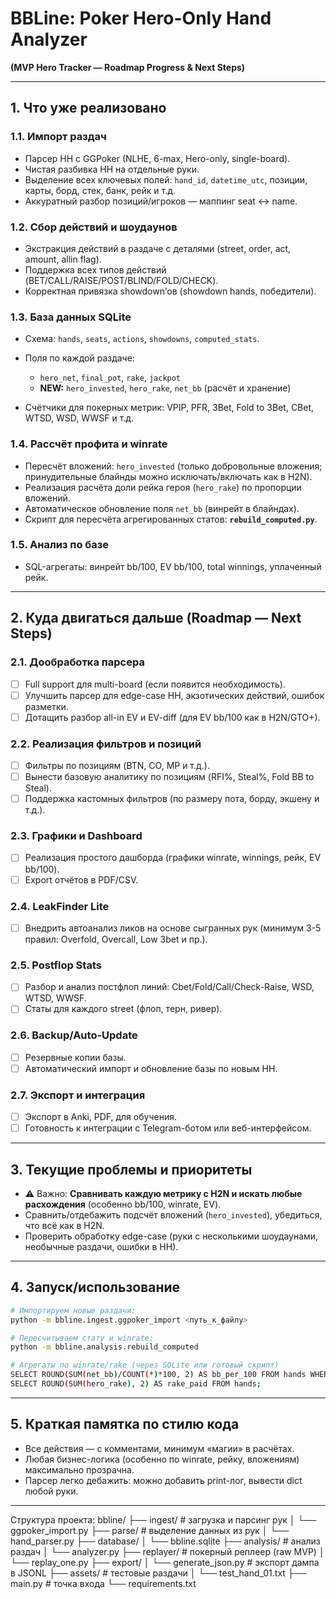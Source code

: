 # BBLine: Poker Hero-Only Hand Analyzer

**(MVP Hero Tracker — Roadmap Progress & Next Steps)**

---

## 1. Что уже реализовано

### 1.1. **Импорт раздач**

* Парсер HH с GGPoker (NLHE, 6-max, Hero-only, single-board).
* Чистая разбивка HH на отдельные руки.
* Выделение всех ключевых полей: `hand_id`, `datetime_utc`, позиции, карты, борд, стек, банк, рейк и т.д.
* Аккуратный разбор позиций/игроков — маппинг seat ↔ name.

### 1.2. **Сбор действий и шоудаунов**

* Экстракция действий в раздаче с деталями (street, order, act, amount, allin flag).
* Поддержка всех типов действий (BET/CALL/RAISE/POST/BLIND/FOLD/CHECK).
* Корректная привязка showdown’ов (showdown hands, победители).

### 1.3. **База данных SQLite**

* Схема: `hands`, `seats`, `actions`, `showdowns`, `computed_stats`.
* Поля по каждой раздаче:

  * `hero_net`, `final_pot`, `rake`, `jackpot`
  * **NEW:** `hero_invested`, `hero_rake`, `net_bb` (расчёт и хранение)
* Счётчики для покерных метрик: VPIP, PFR, 3Bet, Fold to 3Bet, CBet, WTSD, WSD, WWSF и т.д.

### 1.4. **Рассчёт профита и winrate**

* Пересчёт вложений: `hero_invested` (только добровольные вложения; принудительные блайнды можно исключать/включать как в H2N).
* Реализация расчёта доли рейка героя (`hero_rake`) по пропорции вложений.
* Автоматическое обновление поля `net_bb` (винрейт в блайндах).
* Скрипт для пересчёта агрегированных статов: **`rebuild_computed.py`**.

### 1.5. **Анализ по базе**

* SQL-агрегаты: винрейт bb/100, EV bb/100, total winnings, уплаченный рейк.

---

## 2. Куда двигаться дальше (Roadmap — Next Steps)

### 2.1. **Дообработка парсера**

* [ ] Full support для multi-board (если появится необходимость).
* [ ] Улучшить парсер для edge-case HH, экзотических действий, ошибок разметки.
* [ ] Дотащить разбор all-in EV и EV-diff (для EV bb/100 как в H2N/GTO+).

### 2.2. **Реализация фильтров и позиций**

* [ ] Фильтры по позициям (BTN, CO, MP и т.д.).
* [ ] Вынести базовую аналитику по позициям (RFI%, Steal%, Fold BB to Steal).
* [ ] Поддержка кастомных фильтров (по размеру пота, борду, экшену и т.д.).

### 2.3. **Графики и Dashboard**

* [ ] Реализация простого дашборда (графики winrate, winnings, рейк, EV bb/100).
* [ ] Export отчётов в PDF/CSV.

### 2.4. **LeakFinder Lite**

* [ ] Внедрить автоанализ ликов на основе сыгранных рук (минимум 3-5 правил: Overfold, Overcall, Low 3bet и пр.).

### 2.5. **Postflop Stats**

* [ ] Разбор и анализ постфлоп линий: Cbet/Fold/Call/Check-Raise, WSD, WTSD, WWSF.
* [ ] Статы для каждого street (флоп, терн, ривер).

### 2.6. **Backup/Auto-Update**

* [ ] Резервные копии базы.
* [ ] Автоматический импорт и обновление базы по новым HH.

### 2.7. **Экспорт и интеграция**

* [ ] Экспорт в Anki, PDF, для обучения.
* [ ] Готовность к интеграции с Telegram-ботом или веб-интерфейсом.

---

## 3. Текущие проблемы и приоритеты

* ⚠️ Важно: **Сравнивать каждую метрику с H2N и искать любые расхождения** (особенно bb/100, winrate, EV).
* Сравнить/отдебажить подсчёт вложений (`hero_invested`), убедиться, что всё как в H2N.
* Проверить обработку edge-case (руки с несколькими шоудаунами, необычные раздачи, ошибки в HH).

---

## 4. Запуск/использование

```bash
# Импортируем новые раздачи:
python -m bbline.ingest.ggpoker_import <путь_к_файлу>

# Пересчитываем стату и winrate:
python -m bbline.analysis.rebuild_computed

# Агрегаты по winrate/rake (через SQLite или готовый скрипт)
SELECT ROUND(SUM(net_bb)/COUNT(*)*100, 2) AS bb_per_100 FROM hands WHERE net_bb IS NOT NULL;
SELECT ROUND(SUM(hero_rake), 2) AS rake_paid FROM hands;
```

---

## 5. Краткая памятка по стилю кода

* Все действия — с комментами, минимум «магии» в расчётах.
* Любая бизнес-логика (особенно по winrate, рейку, вложениям) максимально прозрачна.
* Парсер легко дебажить: можно добавить print-лог, вывести dict любой руки.

---



Структура проекта:
bbline/
├── ingest/                  # загрузка и парсинг рук
│   └── ggpoker_import.py
├── parse/                   # выделение данных из рук
│   └── hand_parser.py
├── database/
│   └── bbline.sqlite
├── analysis/                # анализ раздач
│   └── analyzer.py
├── replayer/                # покерный реплеер (raw MVP)
│   └── replay_one.py
├── export/
│   └── generate_json.py     # экспорт дампа в JSONL
├── assets/                  # тестовые раздачи
│   └── test_hand_01.txt
├── main.py                  # точка входа
└── requirements.txt
